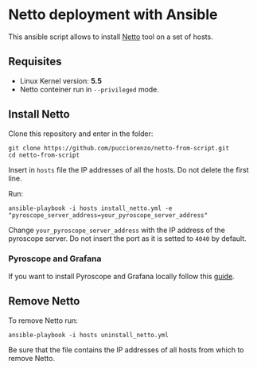 # Netto deployment with Ansible
This ansible script allows to install [Netto](https://github.com/miolad/netto) tool on a set of hosts.
## Requisites
- Linux Kernel version: **5.5**
- Netto conteiner run in `--privileged` mode.
## Install Netto
Clone this repository and enter in the folder:
```
git clone https://github.com/pucciorenzo/netto-from-script.git
cd netto-from-script
```
Insert in `hosts` file the IP addresses of all the hosts. Do not delete the first line.

Run:
```
ansible-playbook -i hosts install_netto.yml -e "pyroscope_server_address=your_pyroscope_server_address"
```
Change `your_pyroscope_server_address` with the IP address of the pyroscope server. Do not insert the port as it is setted to `4040` by default.
### Pyroscope and Grafana
If you want to install Pyroscope and Grafana locally follow this [guide](https://grafana.com/docs/pyroscope/latest/get-started/).
## Remove Netto
To remove Netto run:
```
ansible-playbook -i hosts uninstall_netto.yml
```
Be sure that the file contains the IP addresses of all hosts from which to remove Netto.
